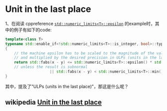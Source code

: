 # Unit in the last place

1、在阅读 cppreference [`std::numeric_limits<T>::epsilon`](https://en.cppreference.com/w/cpp/types/numeric_limits/epsilon) 的example时，其中的例子有如下的code:

````C++
template<class T>
typename std::enable_if<!std::numeric_limits<T>::is_integer, bool>::type almost_equal(T x, T y, int ulp)
{
	// the machine epsilon has to be scaled to the magnitude of the values used
	// and multiplied by the desired precision in ULPs (units in the last place)
	return std::fabs(x - y) <= std::numeric_limits<T>::epsilon() * std::fabs(x + y) * ulp
	// unless the result is subnormal
					|| std::fabs(x - y) < std::numeric_limits<T>::min();
}
````

其中，提及了"ULPs (units in the last place)"，那这是什么呢？

## wikipedia [Unit in the last place](https://en.wikipedia.org/wiki/Unit_in_the_last_place)